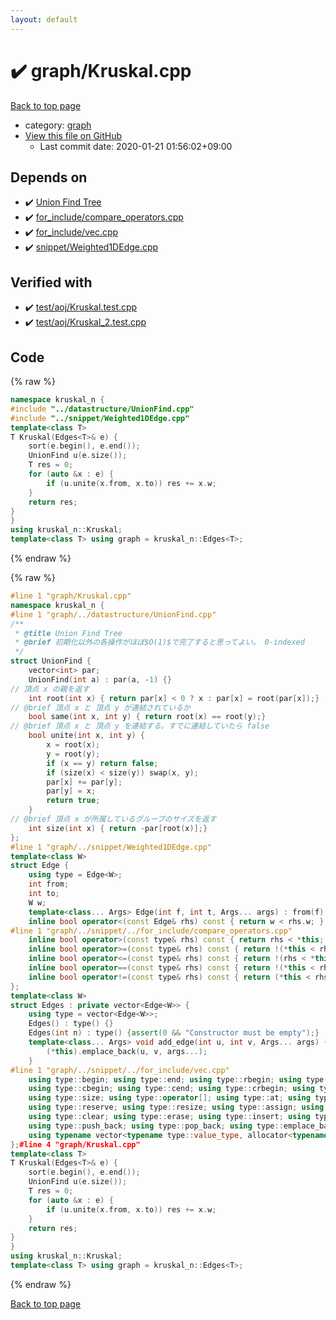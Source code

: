 ```yaml
---
layout: default
---
```


<!-- mathjax config similar to math.stackexchange -->
<script type="text/javascript" async
  src="https://cdnjs.cloudflare.com/ajax/libs/mathjax/2.7.5/MathJax.js?config=TeX-MML-AM_CHTML">
</script>
<script type="text/x-mathjax-config">
  MathJax.Hub.Config({
    TeX: { equationNumbers: { autoNumber: "AMS" }},
    tex2jax: {
      inlineMath: [ ['$','$'] ],
      processEscapes: true
    },
    "HTML-CSS": { matchFontHeight: false },
    displayAlign: "left",
    displayIndent: "2em"
  });
</script>

<script type="text/javascript" src="https://cdnjs.cloudflare.com/ajax/libs/jquery/3.4.1/jquery.min.js"></script>
<script src="https://cdn.jsdelivr.net/npm/jquery-balloon-js@1.1.2/jquery.balloon.min.js" integrity="sha256-ZEYs9VrgAeNuPvs15E39OsyOJaIkXEEt10fzxJ20+2I=" crossorigin="anonymous"></script>
<script type="text/javascript" src="../../assets/js/copy-button.js"></script>
<link rel="stylesheet" href="../../assets/css/copy-button.css" />


# :heavy_check_mark: graph/Kruskal.cpp

<a href="../../index.html">Back to top page</a>

* category: <a href="../../index.html#f8b0b924ebd7046dbfa85a856e4682c8">graph</a>
* <a href="{{ site.github.repository_url }}/blob/master/graph/Kruskal.cpp">View this file on GitHub</a>
    - Last commit date: 2020-01-21 01:56:02+09:00




## Depends on

* :heavy_check_mark: <a href="../datastructure/UnionFind.cpp.html">Union Find Tree</a>
* :heavy_check_mark: <a href="../for_include/compare_operators.cpp.html">for_include/compare_operators.cpp</a>
* :heavy_check_mark: <a href="../for_include/vec.cpp.html">for_include/vec.cpp</a>
* :heavy_check_mark: <a href="../snippet/Weighted1DEdge.cpp.html">snippet/Weighted1DEdge.cpp</a>


## Verified with

* :heavy_check_mark: <a href="../../verify/test/aoj/Kruskal.test.cpp.html">test/aoj/Kruskal.test.cpp</a>
* :heavy_check_mark: <a href="../../verify/test/aoj/Kruskal_2.test.cpp.html">test/aoj/Kruskal_2.test.cpp</a>


## Code

<a id="unbundled"></a>
{% raw %}
```cpp
namespace kruskal_n {
#include "../datastructure/UnionFind.cpp"
#include "../snippet/Weighted1DEdge.cpp"
template<class T>
T Kruskal(Edges<T>& e) {
	sort(e.begin(), e.end());
	UnionFind u(e.size());
	T res = 0;
	for (auto &x : e) {
		if (u.unite(x.from, x.to)) res += x.w;
	}
	return res;
}
}
using kruskal_n::Kruskal;
template<class T> using graph = kruskal_n::Edges<T>;
```
{% endraw %}

<a id="bundled"></a>
{% raw %}
```cpp
#line 1 "graph/Kruskal.cpp"
namespace kruskal_n {
#line 1 "graph/../datastructure/UnionFind.cpp"
/** 
 * @title Union Find Tree
 * @brief 初期化以外の各操作がほぼ$O(1)$で完了すると思ってよい。 0-indexed
 */
struct UnionFind {
	vector<int> par;
	UnionFind(int a) : par(a, -1) {}
// 頂点 x の親を返す
	int root(int x) { return par[x] < 0 ? x : par[x] = root(par[x]);}
// @brief 頂点 x と 頂点 y が連結されているか
	bool same(int x, int y) { return root(x) == root(y);}
// @brief 頂点 x と 頂点 y を連結する。すでに連結していたら false
	bool unite(int x, int y) {
		x = root(x);
		y = root(y);
		if (x == y) return false;
		if (size(x) < size(y)) swap(x, y);
		par[x] += par[y];
		par[y] = x;
		return true;
	}
// @brief 頂点 x が所属しているグループのサイズを返す
	int size(int x) { return -par[root(x)];}
};
#line 1 "graph/../snippet/Weighted1DEdge.cpp"
template<class W>
struct Edge {
	using type = Edge<W>;
	int from;
	int to;
	W w;
	template<class... Args> Edge(int f, int t, Args... args) : from(f), to(t), w(args...) {}
	inline bool operator<(const Edge& rhs) const { return w < rhs.w; }
#line 1 "graph/../snippet/../for_include/compare_operators.cpp"
	inline bool operator>(const type& rhs) const { return rhs < *this; }
	inline bool operator>=(const type& rhs) const { return !(*this < rhs); }
	inline bool operator<=(const type& rhs) const { return !(rhs < *this); }
	inline bool operator==(const type& rhs) const { return !(*this < rhs) && !(rhs < *this); }
	inline bool operator!=(const type& rhs) const { return (*this < rhs) || (rhs < *this); }#line 10 "graph/../snippet/Weighted1DEdge.cpp"
};
template<class W>
struct Edges : private vector<Edge<W>> {
	using type = vector<Edge<W>>;
	Edges() : type() {}
	Edges(int n) : type() {assert(0 && "Constructor must be empty");}
	template<class... Args> void add_edge(int u, int v, Args... args) {
		(*this).emplace_back(u, v, args...);
	}
#line 1 "graph/../snippet/../for_include/vec.cpp"
	using type::begin; using type::end; using type::rbegin; using type::rend;
	using type::cbegin; using type::cend; using type::crbegin; using type::crend;
	using type::size; using type::operator[]; using type::at; using type::back; using type::front;
	using type::reserve; using type::resize; using type::assign; using type::shrink_to_fit;
	using type::clear; using type::erase; using type::insert; using type::swap; 
	using type::push_back; using type::pop_back; using type::emplace_back; using type::empty;
	using typename vector<typename type::value_type, allocator<typename type::value_type>>::iterator;#line 20 "graph/../snippet/Weighted1DEdge.cpp"
};#line 4 "graph/Kruskal.cpp"
template<class T>
T Kruskal(Edges<T>& e) {
	sort(e.begin(), e.end());
	UnionFind u(e.size());
	T res = 0;
	for (auto &x : e) {
		if (u.unite(x.from, x.to)) res += x.w;
	}
	return res;
}
}
using kruskal_n::Kruskal;
template<class T> using graph = kruskal_n::Edges<T>;
```
{% endraw %}

<a href="../../index.html">Back to top page</a>

